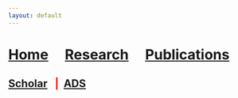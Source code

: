 ```yaml
---
layout: default
---
```

# [Home](index)  &nbsp; &nbsp;  [Research](Research)  &nbsp; &nbsp;  [Publications](Pub) 


## <span style="color:red"> [Scholar](https://scholar.google.ca/citations?user=KCgpd4UAAAAJ&hl=en) &nbsp; | &nbsp;[ADS](https://ui.adsabs.harvard.edu/search/p_=0&q=%3Dauthor%3A%22Shalaby%2C%20Mohamad%22&sort=date%20desc%2C%20bibcode%20desc)  </span>

